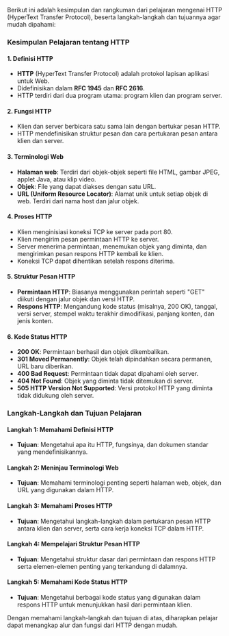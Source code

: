 Berikut ini adalah kesimpulan dan rangkuman dari pelajaran mengenai HTTP (HyperText Transfer Protocol), beserta langkah-langkah dan tujuannya agar mudah dipahami:

### Kesimpulan Pelajaran tentang HTTP

#### 1. Definisi HTTP
- **HTTP** (HyperText Transfer Protocol) adalah protokol lapisan aplikasi untuk Web.
- Didefinisikan dalam **RFC 1945** dan **RFC 2616**.
- HTTP terdiri dari dua program utama: program klien dan program server.

#### 2. Fungsi HTTP
- Klien dan server berbicara satu sama lain dengan bertukar pesan HTTP.
- HTTP mendefinisikan struktur pesan dan cara pertukaran pesan antara klien dan server.

#### 3. Terminologi Web
- **Halaman web**: Terdiri dari objek-objek seperti file HTML, gambar JPEG, applet Java, atau klip video.
- **Objek**: File yang dapat diakses dengan satu URL.
- **URL (Uniform Resource Locator)**: Alamat unik untuk setiap objek di web. Terdiri dari nama host dan jalur objek.

#### 4. Proses HTTP
- Klien menginisiasi koneksi TCP ke server pada port 80.
- Klien mengirim pesan permintaan HTTP ke server.
- Server menerima permintaan, menemukan objek yang diminta, dan mengirimkan pesan respons HTTP kembali ke klien.
- Koneksi TCP dapat dihentikan setelah respons diterima.

#### 5. Struktur Pesan HTTP
- **Permintaan HTTP**: Biasanya menggunakan perintah seperti "GET" diikuti dengan jalur objek dan versi HTTP.
- **Respons HTTP**: Mengandung kode status (misalnya, 200 OK), tanggal, versi server, stempel waktu terakhir dimodifikasi, panjang konten, dan jenis konten.

#### 6. Kode Status HTTP
- **200 OK**: Permintaan berhasil dan objek dikembalikan.
- **301 Moved Permanently**: Objek telah dipindahkan secara permanen, URL baru diberikan.
- **400 Bad Request**: Permintaan tidak dapat dipahami oleh server.
- **404 Not Found**: Objek yang diminta tidak ditemukan di server.
- **505 HTTP Version Not Supported**: Versi protokol HTTP yang diminta tidak didukung oleh server.

### Langkah-Langkah dan Tujuan Pelajaran

#### Langkah 1: Memahami Definisi HTTP
- **Tujuan**: Mengetahui apa itu HTTP, fungsinya, dan dokumen standar yang mendefinisikannya.

#### Langkah 2: Meninjau Terminologi Web
- **Tujuan**: Memahami terminologi penting seperti halaman web, objek, dan URL yang digunakan dalam HTTP.

#### Langkah 3: Memahami Proses HTTP
- **Tujuan**: Mengetahui langkah-langkah dalam pertukaran pesan HTTP antara klien dan server, serta cara kerja koneksi TCP dalam HTTP.

#### Langkah 4: Mempelajari Struktur Pesan HTTP
- **Tujuan**: Mengetahui struktur dasar dari permintaan dan respons HTTP serta elemen-elemen penting yang terkandung di dalamnya.

#### Langkah 5: Memahami Kode Status HTTP
- **Tujuan**: Mengetahui berbagai kode status yang digunakan dalam respons HTTP untuk menunjukkan hasil dari permintaan klien.

Dengan memahami langkah-langkah dan tujuan di atas, diharapkan pelajar dapat menangkap alur dan fungsi dari HTTP dengan mudah.